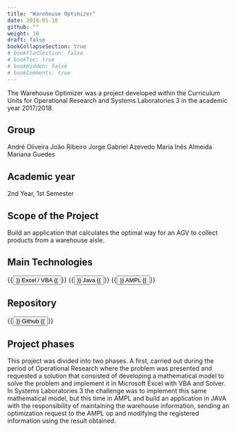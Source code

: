 ```yaml
---
title: "Warehouse Optimizer"
date: 2018-01-10
github: ""
weight: 10
draft: false
bookCollapseSection: true
# bookFlatSection: false
# bookToc: true
# bookHidden: false
# bookComments: true
---
```


The Warehouse Optimizer was a project developed within the Curriculum Units for Operational Research and Systems Laboratories 3 in the academic year 2017/2018.

## Group
André Oliveira
João Ribeiro
Jorge Gabriel Azevedo
Maria Inês Almeida
Mariana Guedes

## Academic year
2nd Year, 1st Semester

## Scope of the Project
Build an application that calculates the optimal way for an AGV to collect products from a warehouse aisle.

## Main Technologies
{{<button>}} Excel / VBA {{</button>}}
{{<button>}} Java {{</button>}}
{{<button>}} AMPL {{</button>}}

## Repository
{{<button href="https://github.com/Wultyc/ISEP_1718_2A1S_LENG3">}} Github {{</button>}}

## Project phases
This project was divided into two phases. A first, carried out during the period of Operational Research where the problem was presented and requested a solution that consisted of developing a mathematical model to solve the problem and implement it in Microsoft Excel with VBA and Solver.
In Systems Laboratories 3 the challenge was to implement this same mathematical model, but this time in AMPL and build an application in JAVA with the responsibility of maintaining the warehouse information, sending an optimization request to the AMPL op and modifying the registered information using the result obtained.